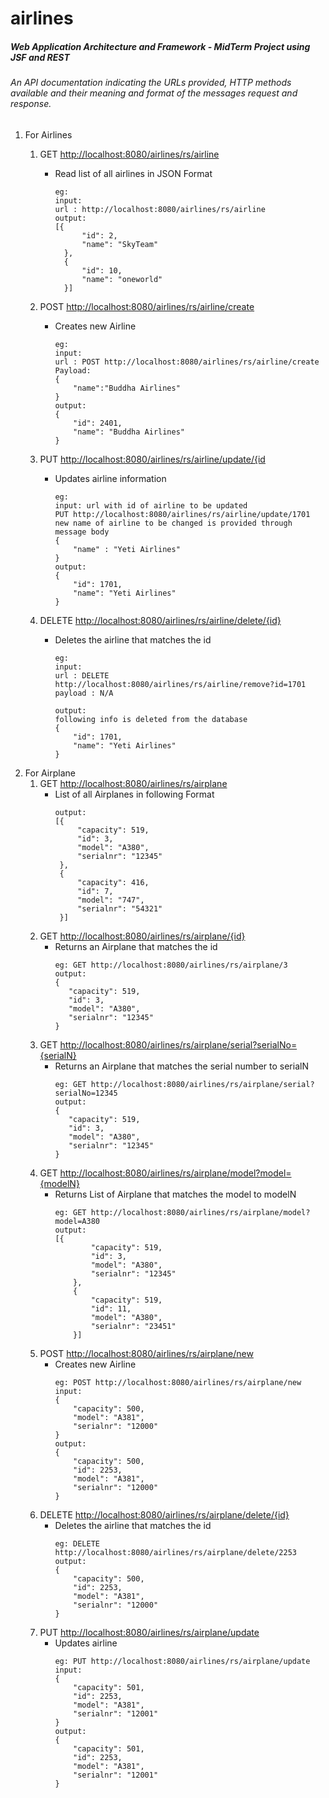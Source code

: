 # airlines
##### Web Application Architecture and Framework - MidTerm Project using JSF and REST


###### An API documentation indicating the URLs provided, HTTP methods available and their meaning and format of the messages request and response.
1. For Airlines
    1. GET [http://localhost:8080/airlines/rs/airline]()
        * Read list of all airlines in JSON Format
          ```
          eg:
          input:
          url :	http://localhost:8080/airlines/rs/airline
          output:
          [{
                "id": 2,
                "name": "SkyTeam"
            },
            {
                "id": 10,
                "name": "oneworld"
            }]
            ```
    
    2. POST [http://localhost:8080/airlines/rs/airline/create]()
        * Creates new Airline
            ``` 
            eg: 
            input: 
            url : POST http://localhost:8080/airlines/rs/airline/create
            Payload:
            {
            	"name":"Buddha Airlines"
            }
            output:
            {
                "id": 2401,
                "name": "Buddha Airlines"
            }
    3. PUT [http://localhost:8080/airlines/rs/airline/update/{id]()
        * Updates airline information
            ```
            eg: 
            input: url with id of airline to be updated
            PUT http://localhost:8080/airlines/rs/airline/update/1701
            new name of airline to be changed is provided through message body
           {
				"name" : "Yeti Airlines"
			}
            output:
            {
                "id": 1701,
                "name": "Yeti Airlines"
            }
            
    4. DELETE [http://localhost:8080/airlines/rs/airline/delete/{id}]()
        * Deletes the airline that matches the id
            ```
            eg: 
            input:
            url : DELETE http://localhost:8080/airlines/rs/airline/remove?id=1701
            payload : N/A
            
            output:
            following info is deleted from the database
            {
                "id": 1701,
                "name": "Yeti Airlines"
            }

2. For Airplane
    1. GET [http://localhost:8080/airlines/rs/airplane]()
        * List of all Airplanes in following Format
          ```
          output:
          [{
               "capacity": 519,
               "id": 3,
               "model": "A380",
               "serialnr": "12345"
           },
           {
               "capacity": 416,
               "id": 7,
               "model": "747",
               "serialnr": "54321"
           }]
            ```
    2. GET [http://localhost:8080/airlines/rs/airplane/{id}]()
        * Returns an Airplane that matches the id
            ```
            eg: GET http://localhost:8080/airlines/rs/airplane/3
            output: 
            {
               "capacity": 519,
               "id": 3,
               "model": "A380",
               "serialnr": "12345"
           }
            ```
    3. GET [http://localhost:8080/airlines/rs/airplane/serial?serialNo={serialN}]()
        * Returns an Airplane that matches the serial number to serialN
            ```
            eg: GET http://localhost:8080/airlines/rs/airplane/serial?serialNo=12345
            output: 
            {
               "capacity": 519,
               "id": 3,
               "model": "A380",
               "serialnr": "12345"
           }
            ```
    4. GET [http://localhost:8080/airlines/rs/airplane/model?model={modelN}]()
        * Returns List of Airplane that matches the model to modelN
            ```
            eg: GET http://localhost:8080/airlines/rs/airplane/model?model=A380
            output: 
            [{
                    "capacity": 519,
                    "id": 3,
                    "model": "A380",
                    "serialnr": "12345"
                },
                {
                    "capacity": 519,
                    "id": 11,
                    "model": "A380",
                    "serialnr": "23451"
                }]
            ```
    5. POST [http://localhost:8080/airlines/rs/airplane/new]()
        * Creates new Airline
            ``` 
            eg: POST http://localhost:8080/airlines/rs/airplane/new
            input: 
            {
                "capacity": 500,
                "model": "A381",
                "serialnr": "12000"
            }
            output:
            {
                "capacity": 500,
                "id": 2253,
                "model": "A381",
                "serialnr": "12000"
            }
    5. DELETE [http://localhost:8080/airlines/rs/airplane/delete/{id}]()
        * Deletes the airline that matches the id
            ```
            eg: DELETE http://localhost:8080/airlines/rs/airplane/delete/2253
            output:
            {
                "capacity": 500,
                "id": 2253,
                "model": "A381",
                "serialnr": "12000"
            }
    6. PUT [http://localhost:8080/airlines/rs/airplane/update]()
        * Updates airline
            ```
            eg: PUT http://localhost:8080/airlines/rs/airplane/update
            input:
            {
                "capacity": 501,
                "id": 2253,
                "model": "A381",
                "serialnr": "12001"
            }
            output:
            {
                "capacity": 501,
                "id": 2253,
                "model": "A381",
                "serialnr": "12001"
            }